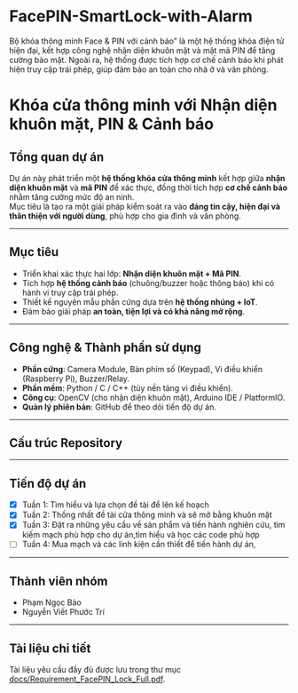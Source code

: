 # FacePIN-SmartLock-with-Alarm
Bộ khóa thông minh Face &amp; PIN với cảnh báo” là một hệ thống khóa điện tử hiện đại, kết hợp công nghệ nhận diện khuôn mặt và mật mã PIN để tăng cường bảo mật. Ngoài ra, hệ thống được tích hợp cơ chế cảnh báo khi phát hiện truy cập trái phép, giúp đảm bảo an toàn cho nhà ở và văn phòng. 
# Khóa cửa thông minh với Nhận diện khuôn mặt, PIN & Cảnh báo

## Tổng quan dự án
Dự án này phát triển một **hệ thống khóa cửa thông minh** kết hợp giữa **nhận diện khuôn mặt** và **mã PIN** để xác thực, đồng thời tích hợp **cơ chế cảnh báo** nhằm tăng cường mức độ an ninh.  
Mục tiêu là tạo ra một giải pháp kiểm soát ra vào **đáng tin cậy, hiện đại và thân thiện với người dùng**, phù hợp cho gia đình và văn phòng.

---

## Mục tiêu
- Triển khai xác thực hai lớp: **Nhận diện khuôn mặt + Mã PIN**.  
- Tích hợp **hệ thống cảnh báo** (chuông/buzzer hoặc thông báo) khi có hành vi truy cập trái phép.  
- Thiết kế nguyên mẫu phần cứng dựa trên **hệ thống nhúng + IoT**.  
- Đảm bảo giải pháp **an toàn, tiện lợi và có khả năng mở rộng**.  

---

## Công nghệ & Thành phần sử dụng
- **Phần cứng**: Camera Module, Bàn phím số (Keypad), Vi điều khiển (Raspberry Pi), Buzzer/Relay.  
- **Phần mềm**: Python / C / C++ (tùy nền tảng vi điều khiển).  
- **Công cụ**: OpenCV (cho nhận diện khuôn mặt), Arduino IDE / PlatformIO.  
- **Quản lý phiên bản**: GitHub để theo dõi tiến độ dự án.  

---

## Cấu trúc Repository

---

## Tiến độ dự án
- [x] Tuần 1: Tìm hiểu và lựa chọn đề tài để lên kế hoạch 
- [x] Tuần 2: Thống nhất đề tài cửa thông minh và sẽ mở bằng khuôn mặt 
- [x] Tuần 3: Đặt ra những yêu cầu về sản phẩm và tiến hành nghiên cứu, tìm kiếm mạch phù hợp cho dự án,tìm hiểu và học các code phù hợp
- [ ] Tuần 4: Mua mạch và các linh kiện cần thiết để tiến hành dự án,

---

## Thành viên nhóm
- Phạm Ngọc Bảo
- Nguyễn Viết Phước Trí 

---

## Tài liệu chi tiết
Tài liệu yêu cầu đầy đủ được lưu trong thư mục [docs/Requirement_FacePIN_Lock_Full.pdf](./docs/Requirement_FacePIN_Lock_Full.pdf).
